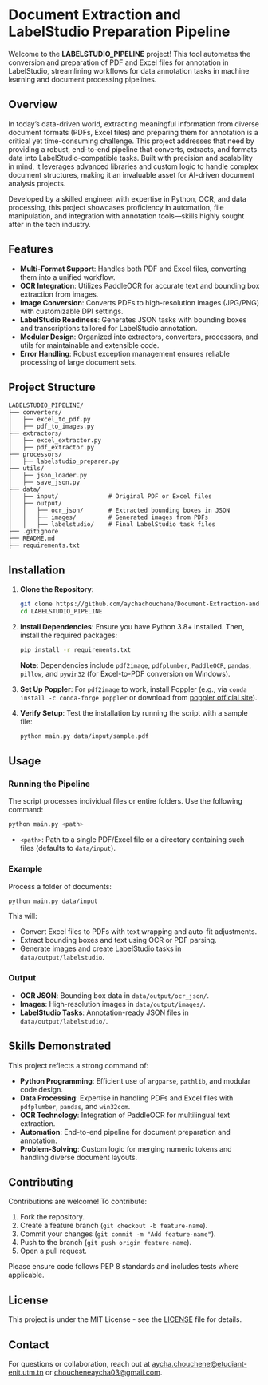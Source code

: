 # Document Extraction and LabelStudio Preparation Pipeline

Welcome to the **LABELSTUDIO_PIPELINE** project! This tool automates the conversion and preparation of PDF and Excel files for annotation in LabelStudio, streamlining workflows for data annotation tasks in machine learning and document processing pipelines.

## Overview

In today’s data-driven world, extracting meaningful information from diverse document formats (PDFs, Excel files) and preparing them for annotation is a critical yet time-consuming challenge. This project addresses that need by providing a robust, end-to-end pipeline that converts, extracts, and formats data into LabelStudio-compatible tasks. Built with precision and scalability in mind, it leverages advanced libraries and custom logic to handle complex document structures, making it an invaluable asset for AI-driven document analysis projects.

Developed by a skilled engineer with expertise in Python, OCR, and data processing, this project showcases proficiency in automation, file manipulation, and integration with annotation tools—skills highly sought after in the tech industry.

## Features

- **Multi-Format Support**: Handles both PDF and Excel files, converting them into a unified workflow.
- **OCR Integration**: Utilizes PaddleOCR for accurate text and bounding box extraction from images.
- **Image Conversion**: Converts PDFs to high-resolution images (JPG/PNG) with customizable DPI settings.
- **LabelStudio Readiness**: Generates JSON tasks with bounding boxes and transcriptions tailored for LabelStudio annotation.
- **Modular Design**: Organized into extractors, converters, processors, and utils for maintainable and extensible code.
- **Error Handling**: Robust exception management ensures reliable processing of large document sets.

## Project Structure

```
LABELSTUDIO_PIPELINE/
├── converters/
│   ├── excel_to_pdf.py
│   ├── pdf_to_images.py
├── extractors/
│   ├── excel_extractor.py
│   ├── pdf_extractor.py
├── processors/
│   ├── labelstudio_preparer.py
├── utils/
│   ├── json_loader.py
│   ├── save_json.py
├── data/
│   ├── input/              # Original PDF or Excel files
│   ├── output/
│   │   ├── ocr_json/       # Extracted bounding boxes in JSON
│   │   ├── images/         # Generated images from PDFs
│   │   ├── labelstudio/    # Final LabelStudio task files
├── .gitignore
├── README.md
├── requirements.txt
```

## Installation

1. **Clone the Repository**:
   ```bash
   git clone https://github.com/aychachouchene/Document-Extraction-and-LabelStudio-Preparation-Pipeline.git
   cd LABELSTUDIO_PIPELINE
   ```

2. **Install Dependencies**:
   Ensure you have Python 3.8+ installed. Then, install the required packages:
   ```bash
   pip install -r requirements.txt
   ```
   **Note**: Dependencies include `pdf2image`, `pdfplumber`, `PaddleOCR`, `pandas`, `pillow`, and `pywin32` (for Excel-to-PDF conversion on Windows).

3. **Set Up Poppler**:
   For `pdf2image` to work, install Poppler (e.g., via `conda install -c conda-forge poppler` or download from [poppler official site](https://poppler.freedesktop.org/)).

4. **Verify Setup**:
   Test the installation by running the script with a sample file:
   ```bash
   python main.py data/input/sample.pdf
   ```

## Usage

### Running the Pipeline
The script processes individual files or entire folders. Use the following command:
```bash
python main.py <path>
```
- `<path>`: Path to a single PDF/Excel file or a directory containing such files (defaults to `data/input`).

### Example
Process a folder of documents:
```bash
python main.py data/input
```
This will:
- Convert Excel files to PDFs with text wrapping and auto-fit adjustments.
- Extract bounding boxes and text using OCR or PDF parsing.
- Generate images and create LabelStudio tasks in `data/output/labelstudio`.

### Output
- **OCR JSON**: Bounding box data in `data/output/ocr_json/`.
- **Images**: High-resolution images in `data/output/images/`.
- **LabelStudio Tasks**: Annotation-ready JSON files in `data/output/labelstudio/`.

## Skills Demonstrated
This project reflects a strong command of:
- **Python Programming**: Efficient use of `argparse`, `pathlib`, and modular code design.
- **Data Processing**: Expertise in handling PDFs and Excel files with `pdfplumber`, `pandas`, and `win32com`.
- **OCR Technology**: Integration of PaddleOCR for multilingual text extraction.
- **Automation**: End-to-end pipeline for document preparation and annotation.
- **Problem-Solving**: Custom logic for merging numeric tokens and handling diverse document layouts.

## Contributing
Contributions are welcome! To contribute:
1. Fork the repository.
2. Create a feature branch (`git checkout -b feature-name`).
3. Commit your changes (`git commit -m "Add feature-name"`).
4. Push to the branch (`git push origin feature-name`).
5. Open a pull request.

Please ensure code follows PEP 8 standards and includes tests where applicable.

## License
This project is under the MIT License - see the [LICENSE](LICENSE) file for details.

## Contact
For questions or collaboration, reach out at [aycha.chouchene@etudiant-enit.utm.tn](mailto:aycha.chouchene@etudiant-enit.utm.tn)
 or [choucheneaycha03@gmail.com](mailto:choucheneaycha03@gmail.com).